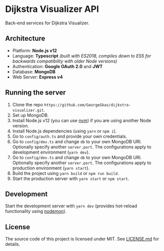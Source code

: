 # Dijkstra Visualizer API

Back-end services for Dijkstra Visualizer.

## Architecture

- Platform: **Node.js v12**
- Language: **Typescript** _(built with ES2018, compiles down to ES5 for backwards compatibility with older Node versions)_
- Authentication: **Google OAuth 2.0** and **JWT**
- Database: **MongoDB**
- Web Server: **Express v4**

## Running the server

1. Clone the repo `https://github.com/GeorgeGkas/dijkstra-visualizer.git`.
2. Set up MongoDB.
3. Install Node.js v12 (you can use [nvm](https://github.com/nvm-sh/nvm)) if you are using another Node version.
4. Install Node.js dependencies (using `yarn` or `npm i`).
5. Go to `config/auth.ts` and provide your own credentials.
6. Go to `config/dev.ts` and change `db` to your own MongoDB URI. Optionally specify another `server.port`. The configurations apply to development environment (`yarn dev`).
7. Go to `config/dev.ts` and change `db` to your own MongoDB URI. Optionally specify another `server.port`. The configurations apply to production environment (`yarn start`).
8. Build the project using `yarn build` or `npm run build`.
9. Start the production server with `yarn start` or `npm start`.

## Development

Start the development server with `yarn dev` (provides hot-reload functionality using [nodemon](https://nodemon.io/)).

## License

The source code of this project is licensed under MIT. See [LICENSE.md](LICENSE.md) for details.
